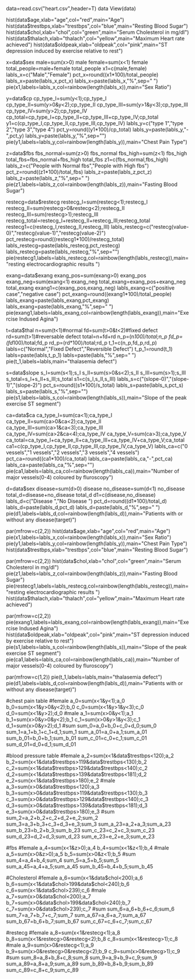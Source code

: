 data=read.csv("heart.csv",header=T)
data
View(data)

hist(data$age,xlab="age",col="red",main="Age")
hist(data$trestbps,xlab="trestbps",col="blue",main="Resting Blood Sugar")
hist(data$chol,xlab="chol",col="green",main="Serum Cholesterol in mg/dl")
hist(data$thalach,xlab="thalach",col="yellow",main="Maximum Heart rate achieved")
hist(data$oldpeak,xlab="oldpeak",col="pink",main="ST depression induced by exercise relative to rest")

x=data$sex
male=sum(x>0)
male
female=sum(x<1)
female
total_people=male+female
total_people
x1=c(male,female)
labls_x=c("Male","Female")
pct_x=round((x1*100)/total_people)
labls_x=paste(labls_x,pct_x)
labls_x=paste(labls_x,"%",sep=" ")
pie(x1,labels=labls_x,col=rainbow(length(labls_x)),main="Sex Ratio")

y=data$cp
cp_type_I=sum(y<1);cp_type_I
cp_type_II=sum(y>0&y<2);cp_type_II
cp_type_III=sum(y>1&y<3);cp_type_III
cp_type_IV=sum(y>2);cp_type_IV
cp_total=cp_type_I+cp_type_II+cp_type_III+cp_type_IV;cp_total
y1=c(cp_type_I,cp_type_II,cp_type_III,cp_type_IV)
labls_y=c("type 1","type 2","type 3","type 4")
pct_y=round((y1*100)/cp_total)
labls_y=paste(labls_y,"-",pct_y)
labls_y=paste(labls_y,"%",sep="")
pie(y1,labels=labls_y,col=rainbow(length(labls_y)),main="Chest Pain Type")

z=data$fbs
fbs_normal=sum(z>0)
fbs_normal
fbs_high=sum(z<1)
fbs_high
total_fbs=fbs_normal+fbs_high
total_fbs
z1=c(fbs_normal,fbs_high)
labls_z=c("People with Normal fbs","People with High fbs")
pct_z=round((z1*100)/total_fbs)
labls_z=paste(labls_z,pct_z)
labls_z=paste(labls_z,"%",sep=" ")
pie(z1,labels=labls_z,col=rainbow(length(labls_z)),main="Fasting Blood Sugar")

restecg=data$restecg
restecg_I=sum(restecg<1);restecg_I
restecg_II=sum(restecg>0&restecg<2);restecg_II
restecg_III=sum(restecg>1);restecg_III
restecg_total=restecg_I+restecg_II+restecg_III;restecg_total
restecg1=c(restecg_I,restecg_II,restecg_III)
labls_restecg=c("restecg(value-0)","restecg(value-1)","restecg(value-2)")
pct_restecg=round((restecg1*100)/restecg_total)
labls_restecg=paste(labls_restecg,pct_restecg)
labls_restecg=paste(labls_restecg,"%",sep="")
pie(restecg1,labels=labls_restecg,col=rainbow(length(labls_restecg)),main="resting electrocardiographic results ")

exang=data$exang
exang_pos=sum(exang>0)
exang_pos
exang_neg=sum(exang<1)
exang_neg
total_exang=exang_pos+exang_neg
total_exang
exang1=c(exang_pos,exang_neg)
labls_exang=c("positive case","negative case")
pct_exang=round((exang1*100)/total_people)
labls_exang=paste(labls_exang,pct_exang)
labls_exang=paste(labls_exang,"%",sep=" ")
pie(exang1,labels=labls_exang,col=rainbow(length(labls_exang)),main="Exercise Indused Agina")

t=data$thal
n=sum(t<1)#normal
fd=sum(t>0&t<2)#fixed defect
rd=sum(t>1)#reversable defect
total=n+fd+rd
n_p=(n*100)/total;n_p
fd_p=(fd*100)/total;fd_p
rd_p=(rd*100)/total;rd_p
t_1=c(n_p,fd_p,rd_p)
labls=c("Normal","Fixed Defect","Reversible Defect")
t_p_1=round(t_1)
labls=paste(labls,t_p_1)
labls=paste(labls,"%",sep=" ")
pie(t_1,labels=labls,main="thalasemia defect")

s=data$slope
s_I=sum(s<1);s_I
s_II=sum(s>0&s<2);s_II
s_III=sum(s>1);s_III
s_total=s_I+s_II+s_III;s_total
s1=c(s_I,s_II,s_III)
labls_s=c("(slope-0)","(slope-1)","(slope-2)")
pct_s=round((s1*100)/s_total)
labls_s=paste(labls_s,pct_s)
labls_s=paste(labls_s,"%",sep="")
pie(s1,labels=labls_s,col=rainbow(length(labls_s)),main="Slope of the peak exercise ST segment")

ca=data$ca
ca_type_I=sum(ca<1);ca_type_I
ca_type_II=sum(ca>0&ca<2);ca_type_II
ca_type_III=sum(ca>1&ca<3);ca_type_III
ca_type_IV=sum(ca>2&ca<4);ca_type_IV
ca_type_V=sum(ca>3);ca_type_V
ca_total=ca_type_I+ca_type_II+ca_type_III+ca_type_IV+ca_type_V;ca_total
ca1=c(cp_type_I,cp_type_II,cp_type_III,cp_type_IV,ca_type_V)
labls_ca=c("0 vessels","1 vessels","2 vessels","3 vessels","4 vessels")
pct_ca=round((ca1*100)/ca_total)
labls_ca=paste(labls_ca,"-",pct_ca)
labls_ca=paste(labls_ca,"%",sep="")
pie(ca1,labels=labls_ca,col=rainbow(length(labls_ca)),main="Number of major vessels(0-4) coloured by fluroscopy")

d=data$sex
disease=sum(d>0)
disease
no_disease=sum(d<1)
no_disease
total_d=disease+no_disease
total_d
d1=c(disease,no_disease)
labls_d=c("Disease ","No Disease ")
pct_d=round((d1*100)/total_d)
labls_d=paste(labls_d,pct_d)
labls_d=paste(labls_d,"%",sep=" ")
pie(d1,labels=labls_d,col=rainbow(length(labls_d)),main="Patients with or without any disease(target)")


par(mfrow=c(2,2))
hist(data$age,xlab="age",col="red",main="Age")
pie(x1,labels=labls_x,col=rainbow(length(labls_x)),main="Sex Ratio")
pie(y1,labels=labls_y,col=rainbow(length(labls_y)),main="Chest Pain Type")
hist(data$trestbps,xlab="trestbps",col="blue",main="Resting Blood Sugar")

par(mfrow=c(2,2))
hist(data$chol,xlab="chol",col="green",main="Serum Cholesterol in mg/dl")
pie(z1,labels=labls_z,col=rainbow(length(labls_z)),main="Fasting Blood Sugar")
pie(restecg1,labels=labls_restecg,col=rainbow(length(labls_restecg)),main="resting electrocardiographic results ")
hist(data$thalach,xlab="thalach",col="yellow",main="Maximum Heart rate achieved")

par(mfrow=c(2,2))
pie(exang1,labels=labls_exang,col=rainbow(length(labls_exang)),main="Exercise Indused Agina")
hist(data$oldpeak,xlab="oldpeak",col="pink",main="ST depression induced by exercise relative to rest")
pie(s1,labels=labls_s,col=rainbow(length(labls_s)),main="Slope of the peak exercise ST segment")
pie(ca1,labels=labls_ca,col=rainbow(length(labls_ca)),main="Number of major vessels(0-4) coloured by fluroscopy")

par(mfrow=c(1,2))
pie(t_1,labels=labls,main="thalasemia defect")
pie(d1,labels=labls_d,col=rainbow(length(labls_d)),main="Patients with or without any disease(target)")



#chest pain table
#female
a_0=sum(x<1&y<1);a_0
b_0=sum(x<1&y>0&y<2);b_0
c_0=sum(x<1&y>1&y<3);c_0
d_0=sum(x<1&y>2);d_0
#male
a_1=sum(x>0&y<1);a_1
b_1=sum(x>0&y>0&y<2);b_1
c_1=sum(x>0&y>1&y<3);c_1
d_1=sum(x>0&y>2);d_1
#sum
sum_0=a_0+b_0+c_0+d_0;sum_0
sum_1=a_1+b_1+c_1+d_1;sum_1
sum_a_01=a_0+a_1;sum_a_01
sum_b_01=b_0+b_1;sum_b_01
sum_c_01=c_0+c_1;sum_c_01
sum_d_01=d_0+d_1;sum_d_01


#blood pressure table
#female
a_2=sum(x<1&data$trestbps<120);a_2
b_2=sum(x<1&data$trestbps>119&data$trestbps<130);b_2
c_2=sum(x<1&data$trestbps>129&data$trestbps<140);c_2
d_2=sum(x<1&data$trestbps>139&data$trestbps<181);d_2
e_2=sum(x<1&data$trestbps>180);e_2
#male
a_3=sum(x>0&data$trestbps<120);a_3
b_3=sum(x>0&data$trestbps>119&data$trestbps<130);b_3
c_3=sum(x>0&data$trestbps>129&data$trestbps<140);c_3
d_3=sum(x>0&data$trestbps>139&data$trestbps<181);d_3
e_3=sum(x>0&data$trestbps>180);e_3
#sum
sum_2=a_2+b_2+c_2+d_2+e_2;sum_2
sum_3=a_3+b_3+c_3+d_3+e_3;sum_3
sum_a_23=a_2+a_3;sum_a_23
sum_b_23=b_2+b_3;sum_b_23
sum_c_23=c_2+c_3;sum_c_23
sum_d_23=d_2+d_3;sum_d_23
sum_e_23=e_2+e_3;sum_e_23


#fbs
#female
a_4=sum(x<1&z>0);a_4
b_4=sum(x<1&z<1);b_4
#male
a_5=sum(x>0&z>0);a_5
b_5=sum(x>0&z<1);b_5
#sum
sum_4=a_4+b_4;sum_4
sum_5=a_5+b_5;sum_5
sum_a_45=a_4+a_5;sum_a_45
sum_b_45=b_4+b_5;sum_b_45


#Cholesterol
#female
a_6=sum(x<1&data$chol<200);a_6
b_6=sum(x<1&data$chol>199&data$chol<240);b_6
c_6=sum(x<1&data$chol>239);c_6
#male
a_7=sum(x>0&data$chol<200);a_7
b_7=sum(x>0&data$chol>199&data$chol<240);b_7
c_7=sum(x>0&data$chol>239);c_7
#sum
sum_6=a_6+b_6+c_6;sum_6
sum_7=a_7+b_7+c_7;sum_7
sum_a_67=a_6+a_7;sum_a_67
sum_b_67=b_6+b_7;sum_b_67
sum_c_67=c_6+c_7;sum_c_67


#restecg
#female
a_8=sum(x<1&restecg<1);a_8
b_8=sum(x<1&restecg>0&restecg<2);b_8
c_8=sum(x<1&restecg>1);c_8
#male
a_9=sum(x>0&restecg<1);a_9
b_9=sum(x>0&restecg>0&restecg<2);b_9
c_9=sum(x>0&restecg>1);c_9
#sum
sum_8=a_8+b_8+c_8;sum_8
sum_9=a_9+b_9+c_9;sum_9
sum_a_89=a_8+a_9;sum_a_89
sum_b_89=b_8+b_9;sum_b_89
sum_c_89=c_8+c_9;sum_c_89
